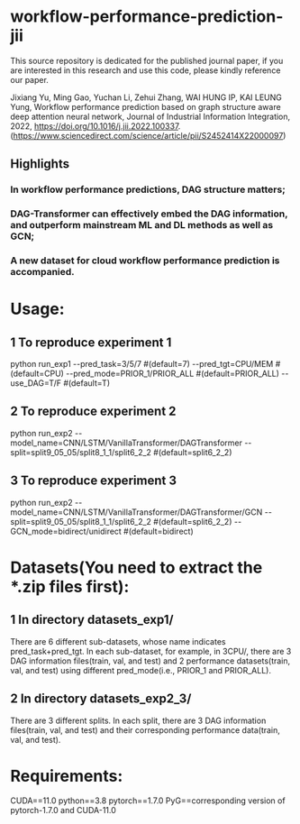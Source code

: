 # workflow-performance-prediction-jii
This source repository is dedicated for the published journal paper, if you are interested in this research and use this code, please kindly reference our paper.

Jixiang Yu, Ming Gao, Yuchan Li, Zehui Zhang, WAI HUNG IP, KAI LEUNG Yung, Workflow performance prediction based on graph structure aware deep attention neural network, Journal of Industrial Information Integration, 2022, https://doi.org/10.1016/j.jii.2022.100337. (https://www.sciencedirect.com/science/article/pii/S2452414X22000097)

## Highlights
### In workflow performance predictions, DAG structure matters;
### DAG-Transformer can effectively embed the DAG information, and outperform mainstream ML and DL methods as well as GCN;
### A new dataset for cloud workflow performance prediction is accompanied.

# Usage:
## 1 To reproduce experiment 1
python run_exp1 --pred_task=3/5/7 #(default=7) --pred_tgt=CPU/MEM #(default=CPU) --pred_mode=PRIOR_1/PRIOR_ALL #(default=PRIOR_ALL) --use_DAG=T/F #(default=T)
## 2 To reproduce experiment 2
python run_exp2 --model_name=CNN/LSTM/VanillaTransformer/DAGTransformer --split=split9_05_05/split8_1_1/split6_2_2 #(default=split6_2_2)
## 3 To reproduce experiment 3
python run_exp2 --model_name=CNN/LSTM/VanillaTransformer/DAGTransformer/GCN --split=split9_05_05/split8_1_1/split6_2_2 #(default=split6_2_2) --GCN_mode=bidirect/unidirect #(default=bidirect)

# Datasets(You need to extract the *.zip files first):
## 1 In directory datasets_exp1/
There are 6 different sub-datasets, whose name indicates pred_task+pred_tgt. In each sub-dataset, for example, in 3CPU/, there are 3 DAG information files(train, val, and test) and 2 performance datasets(train, val, and test) using different pred_mode(i.e., PRIOR_1 and PRIOR_ALL).

## 2 In directory datasets_exp2_3/
There are 3 different splits. In each split, there are 3 DAG information files(train, val, and test) and their corresponding performance data(train, val, and test).

# Requirements:
CUDA==11.0
python==3.8
pytorch==1.7.0
PyG==corresponding version of pytorch-1.7.0 and CUDA-11.0 
